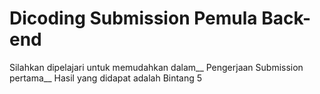 # Dicoding Submission Pemula Back-end

Silahkan dipelajari untuk memudahkan dalam__
Pengerjaan Submission pertama__
Hasil yang didapat adalah Bintang 5